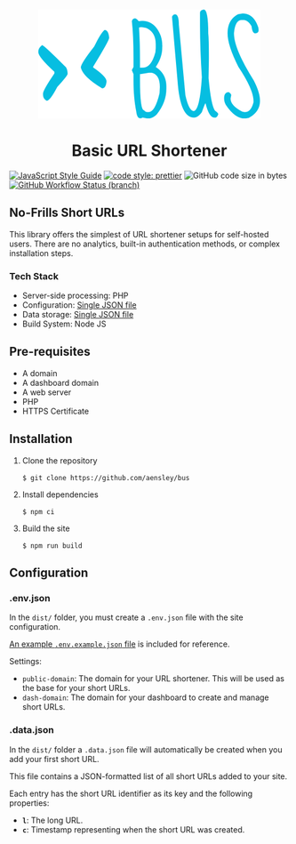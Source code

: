 <h1 align="center">
  <img src="src/public/img/logo.png" alt="BUS logo"><br/><br/>
  Basic URL Shortener
</h1>

[![JavaScript Style Guide](https://img.shields.io/badge/code_style-standard-brightgreen.svg?style=flat-square)](https://standardjs.com)
[![code style: prettier](https://img.shields.io/badge/code_style-prettier-ff69b4.svg?style=flat-square)](https://prettier.io)
![GitHub code size in bytes](https://img.shields.io/github/languages/code-size/aensley/bus?style=flat-square)
[![GitHub Workflow Status (branch)](https://img.shields.io/github/workflow/status/aensley/bus/ci/main?style=flat-square)](https://github.com/aensley/bus/actions/workflows/ci.yml?query=branch%3Amain)

## No-Frills Short URLs

This library offers the simplest of URL shortener setups for self-hosted users. There are no analytics, built-in authentication methods, or complex installation steps.

### Tech Stack

- Server-side processing: PHP
- Configuration: [Single JSON file](#.env.json)
- Data storage: [Single JSON file](#.data.json)
- Build System: Node JS

## Pre-requisites

- A domain
- A dashboard domain
- A web server
- PHP
- HTTPS Certificate

## Installation

1. Clone the repository

   ```ShellSession
   $ git clone https://github.com/aensley/bus
   ```

1. Install dependencies

   ```ShellSession
   $ npm ci
   ```

1. Build the site

   ```ShellSession
   $ npm run build
   ```

## Configuration

### .env.json

In the `dist/` folder, you must create a `.env.json` file with the site configuration.

[An example `.env.example.json` file](src/.env.example.json) is included for reference.

Settings:

- `public-domain`: The domain for your URL shortener. This will be used as the base for your short URLs.
- `dash-domain`: The domain for your dashboard to create and manage short URLs.

### .data.json

In the `dist/` folder a `.data.json` file will automatically be created when you add your first short URL.

This file contains a JSON-formatted list of all short URLs added to your site.

Each entry has the short URL identifier as its key and the following properties:

- **`l`**: The long URL.
- **`c`**: Timestamp representing when the short URL was created.
